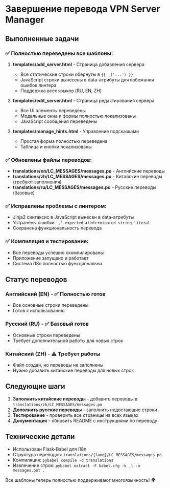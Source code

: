 # Завершение перевода VPN Server Manager

## Выполненные задачи

### ✅ Полностью переведены все шаблоны:

1. **templates/add_server.html** - Страница добавления сервера
   - Все статические строки обернуты в `{{ _('...') }}`
   - JavaScript строки вынесены в data-атрибуты для избежания ошибок линтера
   - Поддержка всех языков (RU, EN, ZH)

2. **templates/edit_server.html** - Страница редактирования сервера
   - Все UI элементы переведены
   - Модальные окна и формы полностью локализованы
   - JavaScript сообщения переведены

3. **templates/manage_hints.html** - Управление подсказками
   - Простая форма полностью переведена
   - Таблица и кнопки локализованы

### ✅ Обновлены файлы переводов:

- **translations/en/LC_MESSAGES/messages.po** - Английские переводы
- **translations/zh/LC_MESSAGES/messages.po** - Китайские переводы (требуют заполнения)
- **translations/ru/LC_MESSAGES/messages.po** - Русские переводы (базовые)

### ✅ Исправлены проблемы с линтером:

- Jinja2 синтаксис в JavaScript вынесен в data-атрибуты
- Устранены ошибки `',' expected` и `Unterminated string literal`
- Сохранена функциональность перевода

### ✅ Компиляция и тестирование:

- Все переводы успешно скомпилированы
- Приложение запущено и работает
- Система i18n полностью функциональна

## Статус переводов

### Английский (EN) - ✅ Полностью готов
- Все основные строки переведены
- Готов к использованию

### Русский (RU) - ✅ Базовый готов
- Основные строки переведены
- Требует дополнительной работы для новых строк

### Китайский (ZH) - ⚠️ Требует работы
- Файл создан, но переводы не заполнены
- Нужно добавить китайские переводы для новых строк

## Следующие шаги

1. **Заполнить китайские переводы** - добавить переводы в `translations/zh/LC_MESSAGES/messages.po`
2. **Дополнить русские переводы** - заполнить недостающие строки
3. **Тестирование** - проверить все страницы на всех языках
4. **Документация** - обновить README с инструкциями по переводу

## Технические детали

- Использован Flask-Babel для i18n
- Структура переводов: `translations/{lang}/LC_MESSAGES/messages.po`
- Компиляция: `pybabel compile -d translations`
- Извлечение строк: `pybabel extract -F babel.cfg -k _l -o messages.pot .`

Все шаблоны теперь полностью поддерживают многоязычность! 🌍 